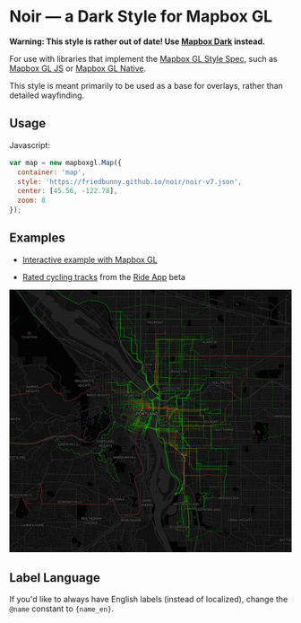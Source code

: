 # Noir — a Dark Style for Mapbox GL

**Warning: This style is rather out of date! Use [Mapbox Dark](https://www.mapbox.com/blog/mapbox-light-and-dark-for-gl/) instead.**

For use with libraries that implement the [Mapbox GL Style Spec](https://www.mapbox.com/mapbox-gl-style-spec/), such as [Mapbox GL JS](https://github.com/mapbox/mapbox-gl-js/) or [Mapbox GL Native](https://github.com/mapbox/mapbox-gl-native/).

This style is meant primarily to be used as a base for overlays, rather than detailed wayfinding.

## Usage

Javascript:

```javascript
var map = new mapboxgl.Map({
  container: 'map', 
  style: 'https://friedbunny.github.io/noir/noir-v7.json',
  center: [45.56, -122.78],
  zoom: 8
});
```

## Examples

- [Interactive example with Mapbox GL](https://friedbunny.github.io/noir/example.html)

- [Rated cycling tracks](http://ride.kulturny.com) from the [Ride App](http://ride.report) beta

[![alt text](example.jpg "Rides overlaid on Portland, Oregon")](http://ride.kulturny.com)

## Label Language

If you'd like to always have English labels (instead of localized), change the `@name` constant to `{name_en}`.
